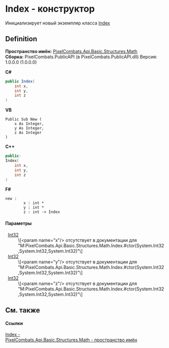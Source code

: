 # Index - конструктор


Инициализирует новый экземпляр класса <a href="ac5dc432-60d2-665e-4227-5491791da77a">Index</a>



## Definition
**Пространство имён:** <a href="9a3afb53-d505-325f-0368-fcd870e41d3f">PixelCombats.Api.Basic.Structures.Math</a>  
**Сборка:** PixelCombats.PublicAPI (в PixelCombats.PublicAPI.dll) Версия: 1.0.0.0 (1.0.0.0)

**C#**
``` C#
public Index(
	int x,
	int y,
	int z
)
```
**VB**
``` VB
Public Sub New ( 
	x As Integer,
	y As Integer,
	z As Integer
)
```
**C++**
``` C++
public:
Index(
	int x, 
	int y, 
	int z
)
```
**F#**
``` F#
new : 
        x : int * 
        y : int * 
        z : int -> Index
```



#### Параметры
<dl><dt>  <a href="https://learn.microsoft.com/dotnet/api/system.int32" target="_blank" rel="noopener noreferrer">Int32</a></dt><dd>\[&lt;param name="x"/&gt; отсутствует в документации для "M:PixelCombats.Api.Basic.Structures.Math.Index.#ctor(System.Int32,System.Int32,System.Int32)"\]</dd><dt>  <a href="https://learn.microsoft.com/dotnet/api/system.int32" target="_blank" rel="noopener noreferrer">Int32</a></dt><dd>\[&lt;param name="y"/&gt; отсутствует в документации для "M:PixelCombats.Api.Basic.Structures.Math.Index.#ctor(System.Int32,System.Int32,System.Int32)"\]</dd><dt>  <a href="https://learn.microsoft.com/dotnet/api/system.int32" target="_blank" rel="noopener noreferrer">Int32</a></dt><dd>\[&lt;param name="z"/&gt; отсутствует в документации для "M:PixelCombats.Api.Basic.Structures.Math.Index.#ctor(System.Int32,System.Int32,System.Int32)"\]</dd></dl>

## См. также


#### Ссылки
<a href="ac5dc432-60d2-665e-4227-5491791da77a">Index - </a>  
<a href="9a3afb53-d505-325f-0368-fcd870e41d3f">PixelCombats.Api.Basic.Structures.Math - пространство имён</a>  

